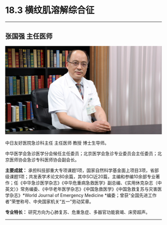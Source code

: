 # 18.3 横纹肌溶解综合征

---

## 张国强 主任医师

![1684219103501](image/c18_003/1684219103501.png)

中日友好医院急诊科主任 主任医师 教授 博士生导师。

中华医学会急诊医学分会候任主任委员；北京医学会急诊专业委员会主任委员；北京医师协会急诊专科医师协会副会长。


**主要成就：** 承担科技部重大专项课题1项，国家自然科学基金面上项目3项，省部级课题1项；共发表学术论文80余篇，其中SCI近20篇，主编和参编10余部专业著作；任《中华急诊医学杂志》《中华危重病急救医学》副总编、《实用休克杂志（中英文）》常务编委、《中华老年医学杂志》《中国急救医学》《中国急救复苏与灾害医学杂志》*World Journal of Emergency Medicine *编委；曾获“全国先进工作者”荣誉称号、中央国家机关“五一”劳动奖章。
 

**专业特长：** 研究方向为心肺复苏、危重急症、多器官功能衰竭、床旁超声。

---
